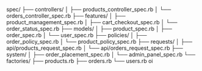 spec/
├── controllers/
│ ├── products_controller_spec.rb
│ └── orders_controller_spec.rb
├── features/
│ ├── product_management_spec.rb
│ ├── cart_checkout_spec.rb
│ └── order_status_spec.rb
├── models/
│ ├── product_spec.rb
│ ├── order_spec.rb
│ └── user_spec.rb
├── policies/
│ ├── order_policy_spec.rb
│ └── product_policy_spec.rb
├── requests/
│ ├── api/products_request_spec.rb
│ └── api/orders_request_spec.rb
├── system/
│ ├── order_placement_spec.rb
│ └── admin_panel_spec.rb
└── factories/
├── products.rb
├── orders.rb
└── users.rb
oi
